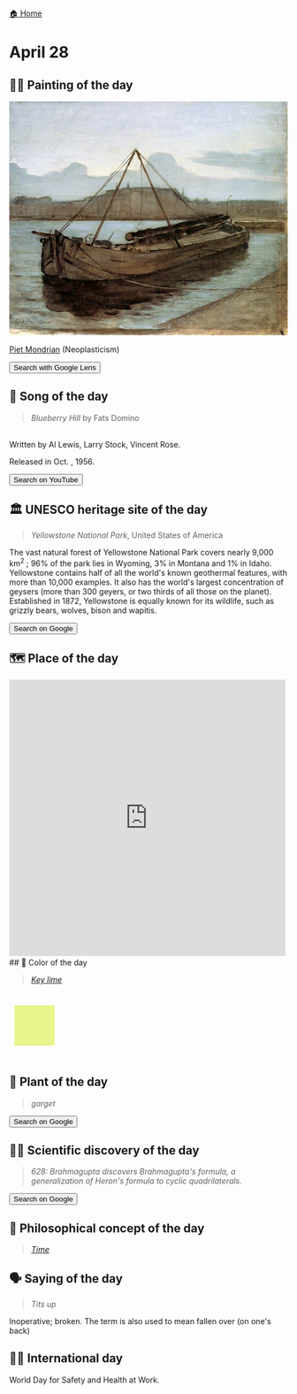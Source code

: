 
[🏠 Home](../../index.md)

# April 28

## 🧑‍🎨 Painting of the day

<img width="600" src="../img/Piet_Mondrian_6.jpg">

[Piet Mondrian](https://en.wikipedia.org/wiki/Piet_Mondrian) (Neoplasticism)

<button class="btn btn-success"
onclick=" window.open('https://lens.google.com/uploadbyurl?url=https://iretes.github.io/one-a-day/data/img/Piet_Mondrian_6.jpg','_blank')">
Search with Google Lens
</button>

## 🎼 Song of the day

> *Blueberry Hill*
by Fats Domino

<br />Written by Al Lewis, Larry Stock, Vincent Rose.

Released in Oct. , 1956.

<button class="btn btn-success"
onclick=" window.open('http://www.youtube.com/search?q=Blueberry Hill by Fats Domino','_blank')">
Search on YouTube
</button>

## 🏛️ UNESCO heritage site of the day

> *Yellowstone National Park*, United States of America

<p>The vast natural forest of Yellowstone National Park covers nearly 9,000 km<sup>2</sup> ; 96% of the park lies in Wyoming, 3% in Montana and 1% in Idaho. Yellowstone contains half of all the world's known geothermal features, with more than 10,000 examples. It also has the world's largest concentration of geysers (more than 300 geyers, or two thirds of all those on the planet). Established in 1872, Yellowstone is equally known for its wildlife, such as grizzly bears, wolves, bison and wapitis.</p>

<button class="btn btn-success"
onclick=" window.open('http://www.google.com/search?q=Yellowstone National Park','_blank')">
Search on Google
</button>

## 🗺️ Place of the day

<iframe
src="https://www.mapcrunch.com"
name="mapcrunch"
width="500"
height="500"
allowTransparency="true"
scrolling="no"
frameborder="0"
>
</iframe>
## 🎨 Color of the day

> *[Key lime](https://en.wikipedia.org/wiki/List_of_Crayola_crayon_colors#Pearl_Brite)*

<div style="color:#E8F48C; font-size: 100px;">&#9632;</div>

## 🌿 Plant of the day

> *garget*

<button class="btn btn-success"
onclick=" window.open('http://www.google.com/search?q=garget','_blank')">
Search on Google
</button>

## 🧑‍🔬 Scientific discovery of the day

> *628: Brahmagupta discovers Brahmagupta's formula, a generalization of Heron's formula to cyclic quadrilaterals.*

<button class="btn btn-success"
onclick=" window.open('http://www.google.com/search?q=628: Brahmagupta discovers Brahmagupta s formula, a generalization of Heron s formula to cyclic quadrilaterals.','_blank')"> 
Search on Google
</button>

## 💭 Philosophical concept of the day

> *[Time](https://en.wikipedia.org/wiki/Time)*

## 🗣️ Saying of the day

> *Tits up*

Inoperative; broken. The term is also used to mean fallen over (on one's back)

## 🏳️‍🌈 International day

World Day for Safety and Health at Work.